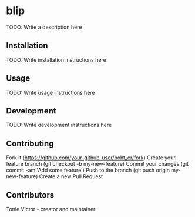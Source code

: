 # blip
TODO: Write a description here

## Installation
TODO: Write installation instructions here

## Usage
TODO: Write usage instructions here

## Development
TODO: Write development instructions here

## Contributing
Fork it (https://github.com/your-github-user/noht_cr/fork)
Create your feature branch (git checkout -b my-new-feature)
Commit your changes (git commit -am 'Add some feature')
Push to the branch (git push origin my-new-feature)
Create a new Pull Request

## Contributors
Tonie Victor - creator and maintainer
